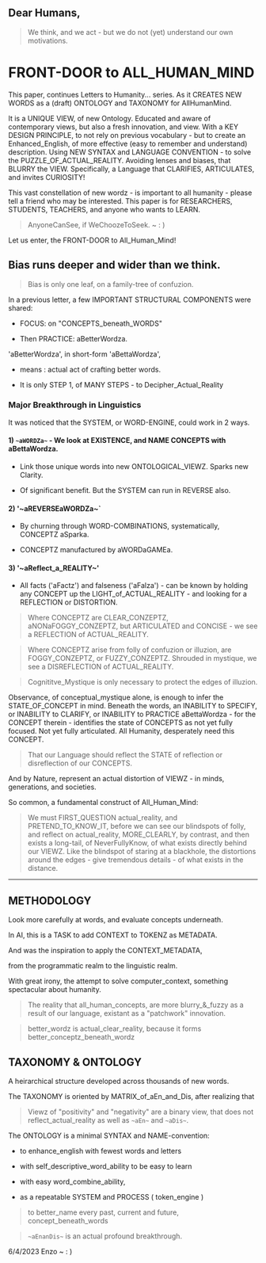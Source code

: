 ## Dear Humans,

> We think, and we act - but we do not (yet) understand our own motivations.

# FRONT-DOOR to ALL_HUMAN_MIND

This paper, continues Letters to Humanity... series. As it CREATES NEW WORDS as a (draft) ONTOLOGY and TAXONOMY for AllHumanMind.

It is a UNIQUE VIEW, of new Ontology. Educated and aware of contemporary views, but also a fresh innovation, and view. With a KEY DESIGN PRINCIPLE, to not rely on previous vocabulary - but to create an Enhanced_English, of more effective (easy to remember and understand) description. Using NEW SYNTAX and LANGUAGE CONVENTION - to solve the PUZZLE_OF_ACTUAL_REALITY. Avoiding lenses and biases, that BLURRY the VIEW. Specifically, a Language that CLARIFIES, ARTICULATES, and invites CURIOSITY!

This vast constellation of new wordz - is important to all humanity - please tell a friend who may be interested. This paper is for RESEARCHERS, STUDENTS, TEACHERS, and anyone who wants to LEARN.

> AnyoneCanSee, if WeChoozeToSeek.   ~ : )

Let us enter, the FRONT-DOOR to All_Human_Mind!

## Bias runs deeper and wider than we think. 

> Bias is only one leaf, on a family-tree of confuzion.

In a previous letter, a few IMPORTANT STRUCTURAL COMPONENTS were shared:

- FOCUS: on "CONCEPTS_beneath_WORDS" 

- Then PRACTICE: aBetterWordza.

'aBetterWordza', in short-form 'aBettaWordza', 

- means : actual act of crafting better words.

- It is only STEP 1, of MANY STEPS - to Decipher_Actual_Reality

### Major Breakthrough in Linguistics

It was noticed that the SYSTEM, or WORD-ENGINE, could work in 2 ways.

#### 1) `~aWORDZa~` - We look at EXISTENCE, and NAME CONCEPTS with aBettaWordza.

   - Link those unique words into new ONTOLOGICAL_VIEWZ. Sparks new Clarity.

   - Of significant benefit. But the SYSTEM can run in REVERSE also.

#### 2) '~aREVERSEaWORDZa~`

   - By churning through WORD-COMBINATIONS, systematically, CONCEPTZ aSparka.

   - CONCEPTZ manufactured by aWORDaGAMEa.

#### 3) '~aReflect_a_REALITY~'

   - All facts ('aFactz') and falseness ('aFalza') - can be known by holding any CONCEPT up the LIGHT_of_ACTUAL_REALITY - and looking for a REFLECTION or DISTORTION.

   > Where CONCEPTZ are CLEAR_CONZEPTZ, aNONaFOGGY_CONZEPTZ, but ARTICULATED and CONCISE - we see a REFLECTION of ACTUAL_REALITY.

   > Where CONCEPTZ arise from folly of confuzion or illuzion, are FOGGY_CONZEPTZ, or FUZZY_CONZEPTZ. Shrouded in mystique, we see a DISREFLECTION of ACTUAL_REALITY.
   
   > Cognititve_Mystique is only necessary to protect the edges of illuzion. 
   
   Observance, of conceptual_mystique alone, is enough to infer the STATE_OF_CONCEPT in mind. Beneath the words, an INABILITY to SPECIFY, or INABILITY to CLARIFY, or INABILITY to PRACTICE aBettaWordza - for the CONCEPT therein - identifies the state of CONCEPTS as not yet fully focused. Not yet fully articulated. All Humanity, desperately need this CONCEPT.
   
   > That our Language should reflect the STATE of reflection or disreflection of our CONCEPTS.
   
   And by Nature, represent an actual distortion of VIEWZ - in minds, generations, and societies. 
   
   So common, a fundamental construct of All_Human_Mind:

   > We must FIRST_QUESTION actual_reality, and PRETEND_TO_KNOW_IT, before we can see our blindspots of folly, and reflect on actual_reality, MORE_CLEARLY, by contrast, and then exists a long-tail, of NeverFullyKnow, of what exists directly behind our VIEWZ. Like the blindspot of staring at a blackhole, the distortions around the edges - give tremendous details - of what exists in the distance. 

----------

## METHODOLOGY

Look more carefully at words, and evaluate concepts underneath.

In AI, this is a TASK to add CONTEXT to TOKENZ as METADATA.

And was the inspiration to apply the CONTEXT_METADATA,

from the programmatic realm to the linguistic realm.

With great irony, the attempt to solve computer_context, something spectacular about humanity.

> The reality that all_human_concepts, are more blurry_&_fuzzy as a result of our language, existant as a "patchwork" innovation.

> better_wordz is actual_clear_reality, because it forms better_conceptz_beneath_wordz


## TAXONOMY & ONTOLOGY

A heirarchical structure developed across thousands of new words.

The TAXONOMY is oriented by MATRIX_of_aEn_and_Dis, after realizing that 

> Viewz of "positivity" and "negativity" are a binary view, that
> does not reflect_actual_reality as well as `~aEn~` and `~aDis~`.

The ONTOLOGY is a minimal SYNTAX and NAME-convention:

- to enhance_english with fewest words and letters

- with self_descriptive_word_ability to be easy to learn

- with easy word_combine_ability, 

- as a repeatable SYSTEM and PROCESS ( token_engine ) 

> to better_name every past, current and future, concept_beneath_words

> `~aEnanDis~` is an actual profound breakthrough.


6/4/2023 Enzo ~ : ) 